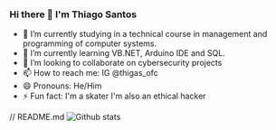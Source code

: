 ### Hi there 👋 I'm Thiago Santos 

- 🔭 I’m currently studying in a technical course in management and programming of computer systems. 
- 🌱 I’m currently learning VB.NET, Arduino IDE and SQL.
- 👯 I’m looking to collaborate on cybersecurity projects
- 📫 How to reach me: IG @thigas_ofc 
- 😄 Pronouns: He/Him
- ⚡ Fun fact: I'm a skater I'm also an ethical hacker

// README.md
![Github stats](https://github-readme-stats.vercel.app/api?username=yourusername&theme=highcontrast&show_icons=true&count_private=true)

